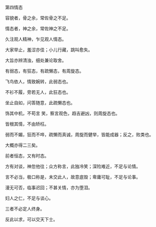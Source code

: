 第四情态

容貌者，骨之余，常佐骨之不足。

情态者，神之余，常佐神之不足。

久注观人精神，乍见观人情态。

大家举止，羞涩亦佳；小儿行藏，跳叫愈失。

大旨亦辨清浊，细处兼论取舍。

有弱态，有狂态，有疏懒态，有周旋态。

飞鸟依人，情致婉转，此弱态也。

不衫不履，旁若无人，此狂态也。

坐止自如，问答随意，此疏懒态也。

饰其中机，不苟言 笑，察言观色，趋吉避凶，则周旋态也。

皆根其情，不由矫枉。

弱而不媚，狂而不哗，疏懒而真诚，周旋而健举，皆能成器；反之，败类也。

大概亦得二三矣。

前者恒态，又有时态。

方有对谈，神忽他往；众方称言，此独冷笑；深险难近，不足与论情。

言不必当，极口称是，未交此人，故意底毁；卑庸可耻，不足与论事。

漫无可否，临事迟回；不甚关情，亦为堕泪。

妇人之仁，不足与谈心。

三者不必定人终身。

反此以求，可以交天下士。

